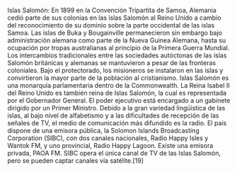 Islas Salomón: En 1899 en la Convención Tripartita de Samoa, Alemania cedió parte de sus colonias en las islas Salomón al Reino Unido a cambio del reconocimiento de su dominio sobre la parte occidental de las islas Samoa. Las islas de Buka y Bougainville permanecieron sin embargo bajo administración alemana como parte de la Nueva Guinea Alemana, hasta su ocupación por tropas australianas al principio de la Primera Guerra Mundial. Los intercambios tradicionales entre las sociedades autóctonas de las islas Salomón británicas y alemanas se mantuvieron a pesar de las fronteras coloniales. Bajo el protectorado, los misioneros se instalaron en las islas y convirtieron la mayor parte de la población al cristianismo. Islas Salomón es una monarquía parlamentaria dentro de la Commonwealth. La Reina Isabel II del Reino Unido es también reina de Islas Salomón, la cual es representada por el Gobernador General. El poder ejecutivo está encargado a un gabinete dirigido por un Primer Ministro. Debido a la gran variedad lingüística de las islas, al bajo nivel de alfabetismo y a las dificultades de recepción de las señales de TV, el medio de comunicación más difundido es la radio. El país dispone de una emisora pública, la Solomon Islands Broadcasting Corporation (SIBC), con dos canales nacionales, Radio Happy Isles y Wantok FM, y uno provincial, Radio Happy Lagoon. Existe una emisora privada, PAOA FM. SIBC opera el única canal de TV de las Islas Salomón, pero se pueden captar canales vía satélite.[19]​
